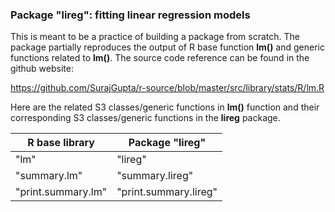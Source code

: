 ### Package "lireg": fitting linear regression models

This is meant to be a practice of building a package from scratch. The package partially reproduces the output of R base function **lm()** and generic functions related to **lm()**. The source code reference can be found in the github website:

<https://github.com/SurajGupta/r-source/blob/master/src/library/stats/R/lm.R>

Here are the related S3 classes/generic functions in **lm()** function and their corresponding S3 classes/generic functions in the **lireg** package.

| R base library     | Package "lireg"       |
|--------------------|-----------------------|
| "lm"               | "lireg"               |
| "summary.lm"       | "summary.lireg"       |
| "print.summary.lm" | "print.summary.lireg" |
